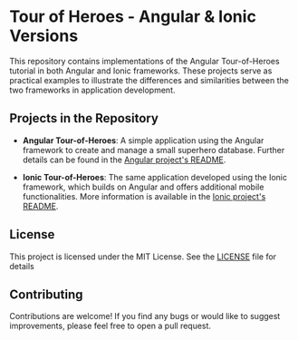 # Tour of Heroes - Angular & Ionic Versions

This repository contains implementations of the Angular Tour-of-Heroes tutorial in both Angular and Ionic frameworks. These projects serve as practical examples to illustrate the differences and similarities between the two frameworks in application development.

## Projects in the Repository

- **Angular Tour-of-Heroes**: A simple application using the Angular framework to create and manage a small superhero database. Further details can be found in the [Angular project's README](./angular-tour-of-heroes/README.md).

- **Ionic Tour-of-Heroes**: The same application developed using the Ionic framework, which builds on Angular and offers additional mobile functionalities. More information is available in the [Ionic project's README](./ionic-tour-of-heroes/README.md).

## License

This project is licensed under the MIT License. See the [LICENSE](./LICENSE) file for details

## Contributing

Contributions are welcome! If you find any bugs or would like to suggest improvements, please feel free to open a pull request.
